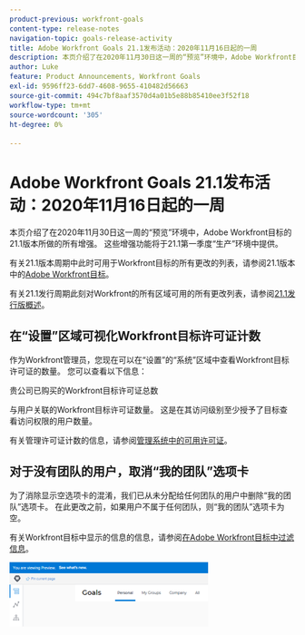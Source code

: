 ```yaml
---
product-previous: workfront-goals
content-type: release-notes
navigation-topic: goals-release-activity
title: Adobe Workfront Goals 21.1发布活动：2020年11月16日起的一周
description: 本页介绍了在2020年11月30日这一周的“预览”环境中，Adobe Workfront目标的21.1版本所做的所有增强。 这些增强功能将于21.1第一季度“生产”环境中提供。
author: Luke
feature: Product Announcements, Workfront Goals
exl-id: 9596ff23-6dd7-4608-9655-410482d56663
source-git-commit: 494c7bf8aaf3570d4a01b5e88b85410ee3f52f18
workflow-type: tm+mt
source-wordcount: '305'
ht-degree: 0%

---
```


# Adobe Workfront Goals 21.1发布活动：2020年11月16日起的一周

本页介绍了在2020年11月30日这一周的“预览”环境中，Adobe Workfront目标的21.1版本所做的所有增强。 这些增强功能将于21.1第一季度“生产”环境中提供。

有关21.1版本周期中此时可用于Workfront目标的所有更改的列表，请参阅21.1版本中的[Adobe Workfront目标](../../../../product-announcements/product-releases/goals-release-activity/goals-release-21-1.md)。

有关21.1发行周期此刻对Workfront的所有区域可用的所有更改列表，请参阅[21.1发行版概述](../../../../product-announcements/product-releases/21.1-release-activity/21-1-release-overview.md)。

## 在“设置”区域可视化Workfront目标许可证计数

作为Workfront管理员，您现在可以在“设置”的“系统”区域中查看Workfront目标许可证的数量。 您可以查看以下信息：

贵公司已购买的Workfront目标许可证总数

与用户关联的Workfront目标许可证数量。 这是在其访问级别至少授予了目标查看访问权限的用户数量。

有关管理许可证计数的信息，请参阅[管理系统中的可用许可证](../../../../administration-and-setup/get-started-wf-administration/manage-available-licenses-in-your-system.md)。

## 对于没有团队的用户，取消“我的团队”选项卡

为了消除显示空选项卡的混淆，我们已从未分配给任何团队的用户中删除“我的团队”选项卡。 在此更改之前，如果用户不属于任何团队，则“我的团队”选项卡为空。

有关Workfront目标中显示的信息的信息，请参阅[在Adobe Workfront目标中过滤信息](../../../../workfront-goals/goal-management/filter-information-wf-goals.md)。

![目标页面](assets/goals-page-with-no-my-teams-tab-350x114.png)
